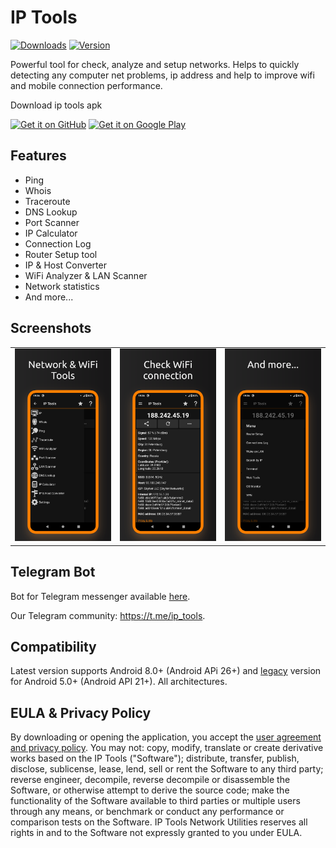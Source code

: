 # IP Tools
[![Downloads](https://img.shields.io/github/downloads/IP-Tools-App/ip-tools-apk/total.svg?color=blue?style=flat)](https://IP-Tools-App/ip-tools-apk/releases/latest) [![Version](https://img.shields.io/github/v/release/IP-Tools-App/ip-tools-apk??color=bluelabel=version)](https://IP-Tools-App/ip-tools-apk/releases)

Powerful tool for check, analyze and setup networks. Helps to quickly detecting any computer net problems, ip address and help to improve wifi and mobile connection performance.

Download ip tools apk

[<img src="https://github.com/user-attachments/assets/20c46730-5107-448d-9549-026f22bf3e90" alt="Get it on GitHub" height="80">](https://github.com/IP-Tools-App/ip-tools-apk/releases/latest)
[<img src="https://github.com/user-attachments/assets/14823893-d3c9-45a5-a4f1-a211a6061fc9" alt="Get it on Google Play" height="80">](https://ip-tools.app/android_classic)

## Features
* Ping
* Whois
* Traceroute
* DNS Lookup
* Port Scanner
* IP Calculator
* Connection Log
* Router Setup tool
* IP & Host Converter
* WiFi Analyzer & LAN Scanner
* Network statistics
* And more...

## Screenshots
<table>
  <tr>
    <td><img src="assets/screen1.png" alt="Network and wifi tools"></td>
    <td><img src="assets/screen3.png" alt="Check wifi connection"></td>
    <td><img src="assets/screen2.png" alt="Net utilities list"></td>
	</tr>
</table>

## Telegram Bot
Bot for Telegram messenger available [here](https://t.me/ip_tools_bot).

Our Telegram community: https://t.me/ip_tools.

## Compatibility
Latest version supports Android 8.0+ (Android APi 26+) and [legacy](https://github.com/IP-Tools-App/ip-tools-apk/releases/tag/8.70) version for Android 5.0+ (Android API 21+). All architectures.

## EULA & Privacy Policy
By downloading or opening the application, you accept the [user agreement and privacy policy](https://ip-tools.app/eula). 
You may not: copy, modify, translate or create derivative works based on the  IP Tools ("Software"); distribute, transfer, publish, disclose, sublicense, lease, lend, sell or rent the Software to any third party; reverse engineer, decompile, reverse decompile or disassemble the Software, or otherwise attempt to derive the source code; make the functionality of the Software available to third parties or multiple users through any means, or benchmark or conduct any performance or comparison tests on the Software. IP Tools Network Utilities reserves all rights in and to the Software not expressly granted to you under EULA.
